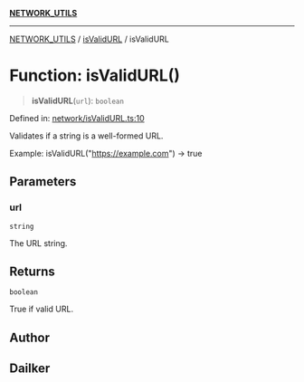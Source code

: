 [**NETWORK_UTILS**](../../README.md)

***

[NETWORK_UTILS](../../README.md) / [isValidURL](../README.md) / isValidURL

# Function: isValidURL()

> **isValidURL**(`url`): `boolean`

Defined in: [network/isValidURL.ts:10](https://github.com/dailker/everyutil-js/blob/b3e269da55b7d96c15eb37e98c5c4f6b94f05f6f/src/network/isValidURL.ts#L10)

Validates if a string is a well-formed URL.

Example: isValidURL("https://example.com") → true

## Parameters

### url

`string`

The URL string.

## Returns

`boolean`

True if valid URL.

## Author

## Dailker
